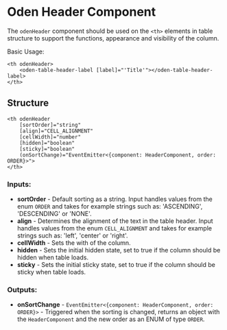 [//]: # (title: Header)
[//]: # (category: Oden Table)
[//]: # (icon: fa-table)


# Oden Header Component
The `odenHeader` component should be used on the `<th>` elements in table structure to support the functions, appearance and visibility of the column.


Basic Usage:
```
<th odenHeader>
    <oden-table-header-label [label]="'Title'"></oden-table-header-label>
</th>
```


## Structure

    <th odenHeader
        [sortOrder]="string"
        [align]="CELL_ALIGNMENT"
        [cellWidth]="number"
        [hidden]="boolean"
        [sticky]="boolean"
        (onSortChange)="EventEmitter<{component: HeaderComponent, order: ORDER}>">
    </th>


### Inputs:
* **sortOrder** - Default sorting as a string. Input handles values from the enum `ORDER` and takes for example strings such as: 'ASCENDING', 'DESCENDING' or 'NONE'.
* **align** - Determines the alignment of the text in the table header. Input handles values from the enum `CELL_ALIGNMENT` and takes for example strings such as: 'left', 'center' or 'right'.
* **cellWidth** - Sets the with of the column.
* **hidden** - Sets the initial hidden state, set to true if the column should be hidden when table loads.
* **sticky** - Sets the initial sticky state, set to true if the column should be sticky when table loads.


### Outputs:

* **onSortChange** - `EventEmitter<{component: HeaderComponent, order: ORDER}>` - Triggered when the sorting is changed, returns an object with the `HeaderComponent` and the new order as an ENUM of type `ORDER`.
